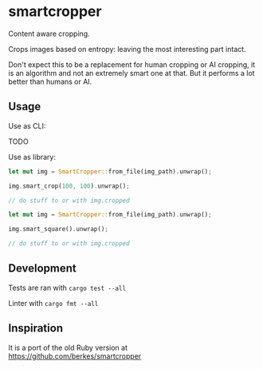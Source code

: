 # smartcropper

Content aware cropping.

Crops images based on entropy: leaving the most interesting part intact.

Don't expect this to be a replacement for human cropping or AI cropping, it is
an algorithm and not an extremely smart one at that. But it performs a lot 
better than humans or AI.

## Usage

Use as CLI:

TODO

Use as library:

```rust
let mut img = SmartCropper::from_file(img_path).unwrap();

img.smart_crop(100, 100).unwrap();

// do stuff to or with img.cropped
```

```rust
let mut img = SmartCropper::from_file(img_path).unwrap();

img.smart_square().unwrap();

// do stuff to or with img.cropped
```

## Development

Tests are ran with `cargo test --all`

Linter with `cargo fmt --all`

## Inspiration

It is a port of the old Ruby version at https://github.com/berkes/smartcropper
